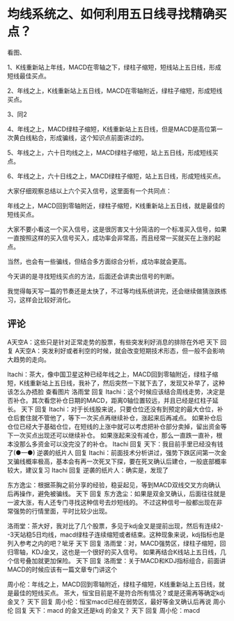 # 均线系统之、如何利用五日线寻找精确买点？
[url]: (https://t.zsxq.com/FM3RrrB)

看图、

1、K线重新站上年线，MACD在零轴之下，绿柱子缩短，短线站上五日线，形成短线最佳买点。

2、年线之上，K线重新站上五日线，MACD在零轴附近，绿柱子缩短，形成短线买点。

3、同2

4、年线之上，MACD绿柱子缩短，K线重新站上五日线，但是MACD是高位第一次黄白线粘合，形成骗线，这个知识点前面讲过的。

5、年线之上，六十日均线之上，MACD绿柱子缩短，站上五日线，形成短线买点。

6、年线之上，六十日线之上，MACD绿柱子缩短，站上五日线，形成短线买点。

大家仔细观察总结以上六个买入信号，这里面有一个共同点：

年线之上，MACD回到零轴附近，绿柱子缩短，K线重新站上五日线，就是最佳的短线买点。

大家不要小看这一个买入信号，这是很厉害又十分简洁的一个标准买入信号，如果一直按照这样的买入信号买入，成功率会非常高，而且经常一买就买在上涨的起点。

当然，也会有一些骗线，但结合多方面综合分析，成功率就会更高。

今天讲的是寻找短线买点的方法，后面还会讲卖出信号的判断。

我觉得每天写一篇的节奏还是太快了，不过等均线系统讲完，还会继续做猜涨跌练习，这样会比较好消化。

## 评论
A天空A：这些只是针对正常走势的股票，有些突发利好消息的排除在外吧
天下 回复 A天空A：突发利好或者利空的时候，就会改变短期技术形态，但一般不会影响大趋势的走向。

Itachi：茶大，像中国卫星这种已经年线之上，MACD回到零轴附近，绿柱子缩短，K线重新站上五日线，我补了，然后突然一下就下去了，发现又补早了，这种该怎么办捂脸 查看图片 
洛雨堂 回复 Itachi：这个时候应该结合周线走势，决定是否补仓。其次看您补仓日期的MACD，距离0轴位置较远，并且已经是红柱子延长。
天下 回复 Itachi：对于长线股来说，只要仓位还没有到预定的最大仓位，补仓后套住就不管他了，等下一次买点再继续补仓，涨起来后再减点。
如果补仓后仓位已经大于基础仓位，在短线的上涨中就可以考虑把补仓部分卖掉，留出资金等下一次买点出现还可以继续补仓。
如果涨起来没有减仓，那么一直跌一直补，根本没那么多资金可以没完没了的补仓。
Itachi 回复 天下：我目前手里已经没有钱了(●—●)
逆袭的纸片人 回复 Itachi：前面技术分析讲过，强势下跌区间第一次金叉骗线概率极高，基本会有再一次死叉下探，要在死叉确认后建仓，一般底部概率较大，建议复习
Itachi 回复 逆袭的纸片人：确实是，发现了

东方逸尘：根据茶胸之前分享的经验，稳妥起见，等到MACD双线交叉方向确认后再操作，避免被骗线。
天下 回复 东方逸尘：如果是双金叉确认，后面往往就是一波大涨，有人还专门寻找这种信号去炒短线的。
不过这种信号一般都出现在非常强势的行情里面，平时比较少出现。

洛雨堂：茶大好，我对比了几个股票，多见于kdj金叉是提前出现，然后有连续2--3天站稳5日均线，macd绿柱子连续缩短或者结束。这种现象来说，kdj指标也是列入参考之内的吧？呲牙
天下 回复 洛雨堂：对，MACD强势区，绿柱子缩短，回归零轴，KDJ金叉，这也是一个很好的买入信号。
如果再结合K线站上五日线，几个信号叠加就更加保险。
天下 回复 洛雨堂：关于MACD和KDJ指标组合，前面讲MACD的时候应该有一篇文章专门讲这个

周小伦：年线之上，MACD回到零轴附近，绿柱子缩短，K线重新站上五日线，就是最佳的短线买点。
茶大，恒宝目前是不是符合所有情况？或是还需再等确定kdj金叉？
天下 回复 周小伦：恒宝macd已经在弱势区，最好等金叉确认后再说
周小伦 回复 天下：macd 的金叉还是kdj 的金叉？
天下 回复 周小伦：macd